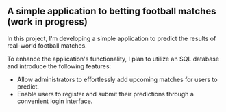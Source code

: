 ## A simple application to betting football matches (work in progress)

In this project, I'm developing a simple application to predict the results of real-world football matches.

To enhance the application's functionality, I plan to utilize an SQL database and introduce the following features:

- Allow administrators to effortlessly add upcoming matches for users to predict.
- Enable users to register and submit their predictions through a convenient login interface.